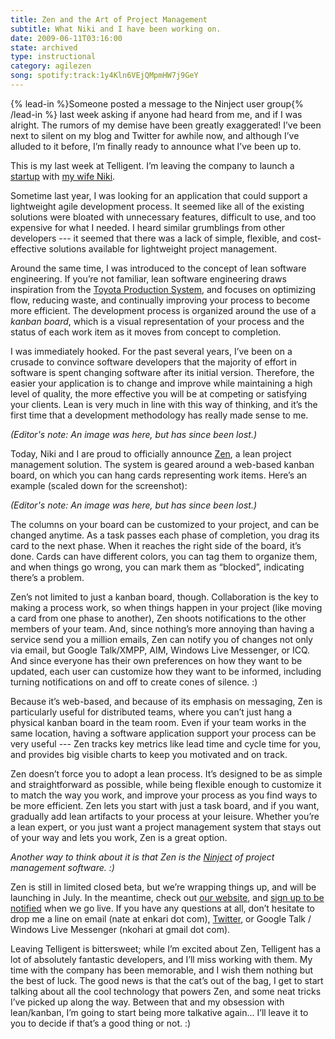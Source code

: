 ```yaml
---
title: Zen and the Art of Project Management
subtitle: What Niki and I have been working on.
date: 2009-06-11T03:16:00
state: archived
type: instructional
category: agilezen
song: spotify:track:1y4Kln6VEjQMpmHW7j9GeY
---
```


{% lead-in %}Someone posted a message to the Ninject user group{% /lead-in %} last week asking if anyone had heard from me, and if I was alright. The rumors of my demise have been greatly exaggerated! I’ve been next to silent on my blog and Twitter for awhile now, and although I’ve alluded to it before, I’m finally ready to announce what I’ve been up to.

This is my last week at Telligent. I’m leaving the company to launch a [startup](http://agilezen.com/) with [my wife Niki](http://nikibeth.com/).

Sometime last year, I was looking for an application that could support a lightweight agile development process. It seemed like all of the existing solutions were bloated with unnecessary features, difficult to use, and too expensive for what I needed. I heard similar grumblings from other developers --- it seemed that there was a lack of simple, flexible, and cost-effective solutions available for lightweight project management.

Around the same time, I was introduced to the concept of lean software engineering. If you’re not familiar, lean software engineering draws inspiration from the [Toyota Production System](http://en.wikipedia.org/wiki/Toyota_Production_System), and focuses on optimizing flow, reducing waste, and continually improving your process to become more efficient. The development process is organized around the use of a _kanban board_, which is a visual representation of your process and the status of each work item as it moves from concept to completion.

I was immediately hooked. For the past several years, I’ve been on a crusade to convince software developers that the majority of effort in software is spent changing software after its initial version. Therefore, the easier your application is to change and improve while maintaining a high level of quality, the more effective you will be at competing or satisfying your clients. Lean is very much in line with this way of thinking, and it’s the first time that a development methodology has really made sense to me.

_(Editor's note: An image was here, but has since been lost.)_

Today, Niki and I are proud to officially announce [Zen](http://agilezen.com/), a lean project management solution. The system is geared around a web-based kanban board, on which you can hang cards representing work items. Here’s an example (scaled down for the screenshot):

_(Editor's note: An image was here, but has since been lost.)_

The columns on your board can be customized to your project, and can be changed anytime. As a task passes each phase of completion, you drag its card to the next phase. When it reaches the right side of the board, it’s done. Cards can have different colors, you can tag them to organize them, and when things go wrong, you can mark them as “blocked”, indicating there’s a problem.

Zen’s not limited to just a kanban board, though. Collaboration is the key to making a process work, so when things happen in your project (like moving a card from one phase to another), Zen shoots notifications to the other members of your team. And, since nothing’s more annoying than having a service send you a million emails, Zen can notify you of changes not only via email, but Google Talk/XMPP, AIM, Windows Live Messenger, or ICQ. And since everyone has their own preferences on how they want to be updated, each user can customize how they want to be informed, including turning notifications on and off to create cones of silence. :)

Because it’s web-based, and because of its emphasis on messaging, Zen is particularly useful for distributed teams, where you can’t just hang a physical kanban board in the team room. Even if your team works in the same location, having a software application support your process can be very useful --- Zen tracks key metrics like lead time and cycle time for you, and provides big visible charts to keep you motivated and on track.

Zen doesn’t force you to adopt a lean process. It’s designed to be as simple and straightforward as possible, while being flexible enough to customize it to match the way you work, and improve your process as you find ways to be more efficient. Zen lets you start with just a task board, and if you want, gradually add lean artifacts to your process at your leisure. Whether you’re a lean expert, or you just want a project management system that stays out of your way and lets you work, Zen is a great option.

_Another way to think about it is that Zen is the [Ninject](http://ninject.org/) of project management software. :)_

Zen is still in limited closed beta, but we’re wrapping things up, and will be launching in July. In the meantime, check out [our website](http://agilezen.com/), and [sign up to be notified](https://agilezen.com/signup?sku=free) when we go live. If you have any questions at all, don’t hesitate to drop me a line on email (nate at enkari dot com), [Twitter](http://twitter.com/nkohari), or Google Talk / Windows Live Messenger (nkohari at gmail dot com).

Leaving Telligent is bittersweet; while I’m excited about Zen, Telligent has a lot of absolutely fantastic developers, and I’ll miss working with them. My time with the company has been memorable, and I wish them nothing but the best of luck. The good news is that the cat’s out of the bag, I get to start talking about all the cool technology that powers Zen, and some neat tricks I’ve picked up along the way. Between that and my obsession with lean/kanban, I’m going to start being more talkative again... I’ll leave it to you to decide if that’s a good thing or not. :)
